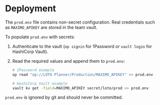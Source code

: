 # Deployment

The `prod.env` file contains non-secret configuration. Real credentials such as `MAXIMO_APIKEY` are stored in the team vault.

To populate `prod.env` with secrets:

1. Authenticate to the vault (`op signin` for 1Password or `vault login` for HashiCorp Vault).
2. Read the required values and append them to `prod.env`:

   ```bash
   # 1Password example
   op read "op://LOTO Planner/Production/MAXIMO_APIKEY" >> prod.env

   # HashiCorp Vault example
   vault kv get -field=MAXIMO_APIKEY secret/loto/prod >> prod.env
   ```

`prod.env` is ignored by git and should never be committed.
